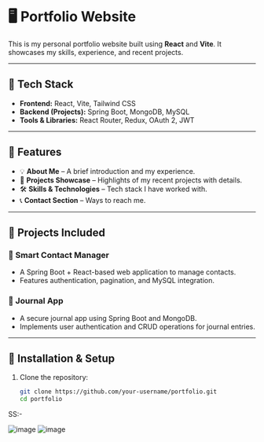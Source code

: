 # 🖥️ Portfolio Website  

This is my personal portfolio website built using **React** and **Vite**. It showcases my skills, experience, and recent projects.  

---

## 🚀 Tech Stack  
- **Frontend:** React, Vite, Tailwind CSS  
- **Backend (Projects):** Spring Boot, MongoDB, MySQL  
- **Tools & Libraries:** React Router, Redux, OAuth 2, JWT  

---

## 📌 Features  
- 💡 **About Me** – A brief introduction and my experience.  
- 🚀 **Projects Showcase** – Highlights of my recent projects with details.  
- 🛠 **Skills & Technologies** – Tech stack I have worked with.  
- 📞 **Contact Section** – Ways to reach me.  

---

## 📂 Projects Included  
### 🔹 Smart Contact Manager  
- A Spring Boot + React-based web application to manage contacts.  
- Features authentication, pagination, and MySQL integration.  

### 🔹 Journal App  
- A secure journal app using Spring Boot and MongoDB.  
- Implements user authentication and CRUD operations for journal entries.  

---

## 🔧 Installation & Setup  
1. Clone the repository:  
   ```sh
   git clone https://github.com/your-username/portfolio.git
   cd portfolio


SS:-

![image](https://github.com/user-attachments/assets/2735c014-da1a-468a-9fb8-a1caa2ae9128)
![image](https://github.com/user-attachments/assets/c9fe7497-999b-4ffc-a2f5-6ac0b947efec)
